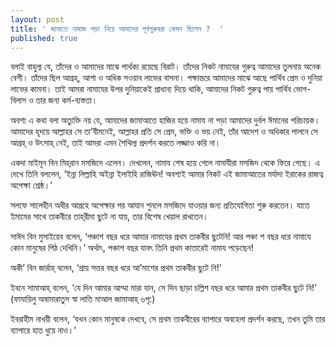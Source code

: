 ```yaml
---
layout: post
title: ' জামাতে নামাজ পড়া নিয়ে আমাদের পূর্বপুরুষরা কেমন ছিলেন ?  '
published: true
---
```



বলাই বাহুল্য যে, তাঁদের ও আমাদের মাঝে পার্থক্য রয়েছে বিরাট। তাঁদের নিকট নামাযের গুরুত্ব আমাদের তুলনায় অনেক বেশী। তাঁদের ছিল আগ্রহ্‌, আশা ও অধিক সওয়াব লাভের বাসনা। পক্ষান্তরে আমাদের মাঝে আছে পার্থিব প্রেম ও দুনিয়া লাভের কামনা। তাই আমরা নামাযের উপর দুনিয়াকেই প্রাধান্য দিয়ে থাকি, আমাদের নিকট গুরুত্ব পায় পার্থিব ভোগ-বিলাস ও তার জন্য কর্ম-ব্যস্ততা।

অবশ্য এ কথা বলা অত্যুক্তি নয় যে, আমাদের জামাআতে হাজির হয়ে নামায না পড়া আমাদের দুর্বল ঈমানের পরিচায়ক। আমাদের হৃদয়ে আল্লাহর সে তা’যীমনেই, আল্লাহর প্রতি সে প্রেম, ভক্তি ও ভয় নেই, তাঁর আদেশ ও অধিকার পালনে সে আগ্রহ্‌ ও উৎসাহ্‌ নেই, তাই আমরা এমন শৈথিল্য প্রদর্শন করতে লজ্জাও করি না।

একদা মাইমূন বিন মিহ্‌রান মসজিদে এলেন। দেখলেন, নামায শেষ হয়ে গেলে নামাযীরা মসজিদ থেকে ফিরে গেছে। এ দেখে তিনি বললেন, ‘ইন্না লিল্লাহি অইন্না ইলাইহি রাজিঊন! অবশ্যই আমার নিকট এই জামাআতের মর্যাদা ইরাকের রাজত্ব অপেক্ষা শ্রেষ্ঠ।’

সলফে সালেহীন অধীর আগ্রহে অপেক্ষার পর আযান শুনলে মসজিদে যাওয়ার জন্য প্রতিযোগিতা শুরু করতেন। যাতে ইমামের সাথে তাকবীরে তাহ্‌রীমা ছুটে না যায়, তার বিশেষ খেয়াল রাখতেন।

সাঈদ বিন মুসাইয়েব বলেন, ‘পঞ্চাশ বছর ধরে আমার নামাযের প্রথম তাকবীর ছুটেনি! আর পঞ্চা শ বছর ধরে নামাযে কোন মানুষের পিঠ দেখিনি।’ অর্থাৎ, পঞ্চাশ বছর যাবৎ তিনি প্রথম কাতারেই নামায পড়েছেন!

অকী’ বিন জার্রাহ্‌ বলেন, ‘প্রায় সত্তর বছর ধরে আ’মাশের প্রথম তাকবীর ছুটে নি!’

ইবনে সামাআহ্‌ বলেন, ‘যে দিন আমার আম্মা মারা যান, সে দিন ছাড়া চল্লিশ বছর ধরে আমার প্রথম তাকবীর ছুটে নি!’ (ফাযায়িলু অষামারাতুস স্বা লাতি মাআল জামাআহ্‌ ৬পৃ:)

ইবরাহীম নাখয়ী বলেন, ‘যখন কোন মানুষকে দেখবে, সে প্রথম তাকবীরের ব্যাপারে অবহেলা প্রদর্শন করছে, তখন তুমি তার ব্যাপারে হাত ধুয়ে নাও।’
